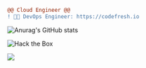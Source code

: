 ```diff
@@ Cloud Engineer @@
! 👨‍💻 DevOps Engineer: https://codefresh.io
```

![Anurag's GitHub stats](https://github-readme-stats.vercel.app/api?username=korenyoni&count_private=true&theme=synthwave&show_icons=true)

![Hack the Box](https://www.hackthebox.eu/badge/image/1343264)

![](https://komarev.com/ghpvc/?username=korenyoni&color=2b2139)
